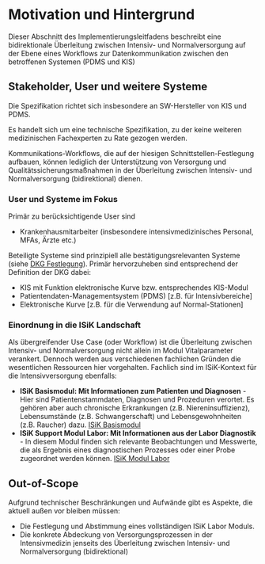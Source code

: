 #  Motivation und Hintergrund
Dieser Abschnitt des Implementierungsleitfadens beschreibt eine bidirektionale Überleitung zwischen Intensiv- und Normalversorgung auf der Ebene eines Workflows zur Datenkommunikation zwischen den betroffenen Systemen (PDMS und KIS)

##  Stakeholder, User und weitere Systeme
Die Spezifikation richtet sich insbesondere an SW-Hersteller von KIS und PDMS.

Es handelt sich um eine technische Spezifikation, zu der keine weiteren medizinischen Fachexperten zu Rate gezogen werden. 

Kommunikations-Workflows, die auf der hiesigen Schnittstellen-Festlegung aufbauen, können lediglich der Unterstützung von Versorgung und Qualitätssicherungsmaßnahmen in der Überleitung zwischen Intensiv- und Normalversorgung (bidirektional) dienen.

###  User und Systeme im Fokus
Primär zu berücksichtigende User sind
* Krankenhausmitarbeiter (insbesondere intensivmedizinisches Personal, MFAs, Ärzte etc.)

Beteiligte Systeme sind prinzipiell alle bestätigungsrelevanten Systeme (siehe [DKG Festlegung](https://www.dkgev.de/themen/digitalisierung-daten/elektronische-datenuebermittlung/datenuebermittlung-nach-373-sgb-v-informationssysteme-im-krankenhaus/)). Primär hervorzuheben sind entsprechend der Definition der DKG dabei:
* KIS mit Funktion elektronische Kurve bzw. entsprechendes KIS-Modul
* Patientendaten-Managementsystem (PDMS) [z.B. für Intensivbereiche]
* Elektronische Kurve [z.B. für die Verwendung auf Normal-Stationen]

###  Einordnung in die ISiK Landschaft
Als übergreifender Use Case (oder Workflow) ist die Überleitung zwischen Intensiv- und Normalversorgung nicht allein im Modul Vitalparameter verankert. Dennoch werden aus verschiedenen fachlichen Gründen  die  wesentlichen Ressourcen hier vorgehalten. 
Fachlich sind im ISiK-Kontext für die Intensivversorgung ebenfalls:

- **ISiK Basismodul: Mit Informationen zum Patienten und Diagnosen** - Hier sind Patientenstammdaten, Diagnosen und Prozeduren verortet. Es gehören aber auch chronische Erkrankungen (z.B. Niereninsuffizienz), Lebensumstände (z.B. Schwangerschaft) und Lebensgewohnheiten (z.B. Raucher) dazu. 
[ISiK Basismodul](https://simplifier.net/guide/isik-basis-v4)
- **ISiK Support Modul Labor: Mit Informationen aus der Labor Diagnostik** - In diesem Modul finden sich relevante Beobachtungen und Messwerte, die als Ergebnis eines diagnostischen Prozesses oder einer Probe zugeordnet werden können.
[ISiK Modul Labor](https://simplifier.net/guide/isik-labor-v4)
 
##  Out-of-Scope
Aufgrund technischer Beschränkungen und Aufwände gibt es Aspekte, die aktuell außen vor bleiben müssen:
* Die Festlegung und Abstimmung eines vollständigen ISiK Labor Moduls.
* Die konkrete Abdeckung von Versorgungsprozessen in der Intensivmedizin jenseits des Überleitung zwischen Intensiv- und Normalversorgung (bidirektional)
